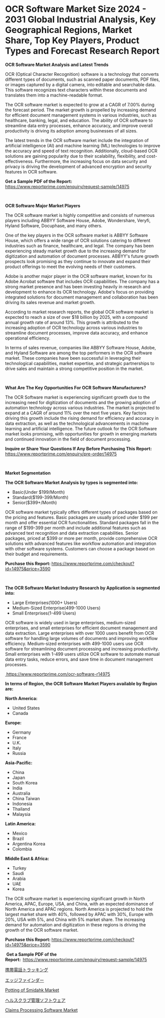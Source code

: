 <p><h1>OCR Software Market Size 2024 - 2031 Global Industrial Analysis, Key Geographical Regions, Market Share, Top Key Players, Product Types and Forecast Research Report</h1></p><p><strong>OCR Software Market Analysis and Latest Trends</strong></p>
<p><p>OCR (Optical Character Recognition) software is a technology that converts different types of documents, such as scanned paper documents, PDF files, or images captured by a digital camera, into editable and searchable data. This software recognizes text characters within these documents and translates them into a machine-readable format.</p><p>The OCR software market is expected to grow at a CAGR of 7.00% during the forecast period. The market growth is propelled by increasing demand for efficient document management systems in various industries, such as healthcare, banking, legal, and education. The ability of OCR software to streamline data entry processes, enhance accuracy, and improve overall productivity is driving its adoption among businesses of all sizes.</p><p>The latest trends in the OCR software market include the integration of artificial intelligence (AI) and machine learning (ML) technologies to improve the accuracy and speed of text recognition. Additionally, cloud-based OCR solutions are gaining popularity due to their scalability, flexibility, and cost-effectiveness. Furthermore, the increasing focus on data security and privacy is driving the development of advanced encryption and security features in OCR software.</p></p>
<p><strong>Get a Sample PDF of the Report:&nbsp;</strong> <a href="https://www.reportprime.com/enquiry/request-sample/14975">https://www.reportprime.com/enquiry/request-sample/14975</a></p>
<p>&nbsp;</p>
<p><strong>OCR Software Major Market Players</strong></p>
<p><p>The OCR software market is highly competitive and consists of numerous players including ABBYY Software House, Adobe, Wondershare, Veryfi, Hyland Software, Docuphase, and many others. </p><p>One of the key players in the OCR software market is ABBYY Software House, which offers a wide range of OCR solutions catering to different industries such as finance, healthcare, and legal. The company has been experiencing steady market growth due to the increasing demand for digitization and automation of document processes. ABBYY's future growth prospects look promising as they continue to innovate and expand their product offerings to meet the evolving needs of their customers.</p><p>Adobe is another major player in the OCR software market, known for its Adobe Acrobat software that includes OCR capabilities. The company has a strong market presence and has been investing heavily in research and development to enhance its OCR technology. Adobe's focus on providing integrated solutions for document management and collaboration has been driving its sales revenue and market growth.</p><p>According to market research reports, the global OCR software market is expected to reach a size of over $18 billion by 2025, with a compound annual growth rate of around 13%. This growth is attributed to the increasing adoption of OCR technology across various industries to streamline document processes, improve data accuracy, and enhance operational efficiency.</p><p>In terms of sales revenue, companies like ABBYY Software House, Adobe, and Hyland Software are among the top performers in the OCR software market. These companies have been successful in leveraging their technological capabilities, market expertise, and strategic partnerships to drive sales and maintain a strong competitive position in the market.</p></p>
<p>&nbsp;</p>
<p><strong>What Are The Key Opportunities For OCR Software Manufacturers?</strong></p>
<p><p>The OCR Software market is experiencing significant growth due to the increasing need for digitization of documents and the growing adoption of automation technology across various industries. The market is projected to expand at a CAGR of around 11% over the next five years. Key factors driving this growth include the rising demand for efficiency and accuracy in data extraction, as well as the technological advancements in machine learning and artificial intelligence. The future outlook for the OCR Software market looks promising, with opportunities for growth in emerging markets and continued innovation in the field of document processing.</p></p>
<p><strong>Inquire or Share Your Questions If Any Before Purchasing This Report:</strong> <a href="https://www.reportprime.com/enquiry/pre-order/14975">https://www.reportprime.com/enquiry/pre-order/14975</a></p>
<p>&nbsp;</p>
<p><strong>Market Segmentation</strong></p>
<p><strong>The OCR Software Market Analysis by types is segmented into:</strong></p>
<p><ul><li>Basic(Under $199/Month)</li><li>Standard($199-399/Month)</li><li>Senior($399+/Month)</li></ul></p>
<p><p>OCR software market typically offers different types of packages based on the pricing and features. Basic packages are usually priced under $199 per month and offer essential OCR functionalities. Standard packages fall in the range of $199-399 per month and include additional features such as advanced text recognition and data extraction capabilities. Senior packages, priced at $399 or more per month, provide comprehensive OCR solutions with advanced features like workflow automation and integration with other software systems. Customers can choose a package based on their budget and requirements.</p></p>
<p><strong>Purchase this Report:&nbsp;</strong><a href="https://www.reportprime.com/checkout?id=14975&price=3590">https://www.reportprime.com/checkout?id=14975&price=3590</a></p>
<p>&nbsp;</p>
<p><strong>The OCR Software Market Industry Research by Application is segmented into:</strong></p>
<p><ul><li>Large Enterprises(1000+ Users)</li><li>Medium-Sized Enterprise(499-1000 Users)</li><li>Small Enterprises(1-499 Users)</li></ul></p>
<p><p>OCR software is widely used in large enterprises, medium-sized enterprises, and small enterprises for efficient document management and data extraction. Large enterprises with over 1000 users benefit from OCR software for handling large volumes of documents and improving workflow efficiency. Medium-sized enterprises with 499-1000 users use OCR software for streamlining document processing and increasing productivity. Small enterprises with 1-499 users utilize OCR software to automate manual data entry tasks, reduce errors, and save time in document management processes.</p></p>
<p><a href="https://www.reportprime.com/ocr-software-r14975">&nbsp;https://www.reportprime.com/ocr-software-r14975</a></p>
<p><strong>In terms of Region, the OCR Software Market Players available by Region are:</strong></p>
<p>
    <p> <strong> North America: </strong>
        <ul>
            <li>United States</li>
            <li>Canada</li>
        </ul>
        </p> 
    <p> <strong> Europe: </strong>
        <ul>
            <li>Germany</li>
            <li>France</li>
            <li>U.K.</li>
            <li>Italy</li>
            <li>Russia</li>
        </ul>
        </p> 
    <p> <strong> Asia-Pacific: </strong>
        <ul>
            <li>China</li>
            <li>Japan</li>
            <li>South Korea</li>
            <li>India</li>
            <li>Australia</li>
            <li>China Taiwan</li>
            <li>Indonesia</li>
            <li>Thailand</li>
            <li>Malaysia</li>
        </ul>
        </p> 
    <p> <strong> Latin America: </strong>
        <ul>
            <li>Mexico</li>
            <li>Brazil</li>
            <li>Argentina Korea</li>
            <li>Colombia</li>
        </ul>
        </p> 
    <p> <strong> Middle East & Africa: </strong>
        <ul>
            <li>Turkey</li>
            <li>Saudi</li>
            <li>Arabia</li>
            <li>UAE</li>
            <li>Korea</li>
        </ul>
    </p>
    </p>
<p><p>The OCR software market is experiencing significant growth in North America, APAC, Europe, USA, and China, with an expected dominance of North America and APAC regions. North America is projected to hold the largest market share with 40%, followed by APAC with 30%, Europe with 20%, USA with 5%, and China with 5% market share. The increasing demand for automation and digitization in these regions is driving the growth of the OCR software market.</p></p>
<p><strong>Purchase this Report: </strong><a href="https://www.reportprime.com/checkout?id=14975&price=3590">https://www.reportprime.com/checkout?id=14975&price=3590</a></p>
<p>&nbsp;<strong>Get a Sample PDF of the Report:&nbsp;&nbsp;</strong><a href="https://www.reportprime.com/enquiry/request-sample/14975">https://www.reportprime.com/enquiry/request-sample/14975</a></p>
<p><strong></strong></p>
<p><p><a href="https://medium.com/@brayanborer2023/%E6%90%BA%E5%B8%AF%E9%9B%BB%E8%A9%B1%E8%BF%BD%E8%B7%A1%E5%B8%82%E5%A0%B4%E3%81%AE%E6%B4%9E%E5%AF%9F-%E5%B8%82%E5%A0%B4%E5%8B%95%E5%90%91-%E6%88%90%E9%95%B7-2024%E5%B9%B4%E3%81%8B%E3%82%892031%E5%B9%B4%E3%81%BE%E3%81%A7%E3%81%AE%E4%BA%88%E6%B8%AC-42384f0b315b">携帯電話トラッキング</a></p><p><a href="https://github.com/one-cool-chick/Market-Research-Report-List-1/blob/main/921620625744.md">エッジファインダー</a></p><p><a href="https://www.linkedin.com/pulse/potting-smidahk-market-size-focuses-dynamics-in-depth-analysis-hxkbe?trackingId=zC7IDFSCJCgLjI1Tdx%2ByGw%3D%3D">Potting of Smidahk Market</a></p><p><a href="https://medium.com/@elenorkiehn/%E3%83%98%E3%83%AB%E3%82%B9%E3%82%AF%E3%83%A9%E3%83%96%E7%AE%A1%E7%90%86%E3%82%BD%E3%83%95%E3%83%88%E3%82%A6%E3%82%A7%E3%82%A2%E5%B8%82%E5%A0%B4%E3%81%AE%E5%88%86%E6%9E%90%E3%81%A8-2024%E5%B9%B4%E3%81%8B%E3%82%892031%E5%B9%B4%E3%81%BE%E3%81%A7%E3%81%AE%E4%BA%88%E6%B8%AC%E3%81%95%E3%82%8C%E3%82%8B%E8%A6%8F%E6%A8%A1-6d2382b67fa3">ヘルスクラブ管理ソフトウェア</a></p><p><a href="https://github.com/dimitrishawkinswaynenp91rgz/Market-Research-Report-List-2/blob/main/claims-processing-software-market.md">Claims Processing Software Market</a></p></p>